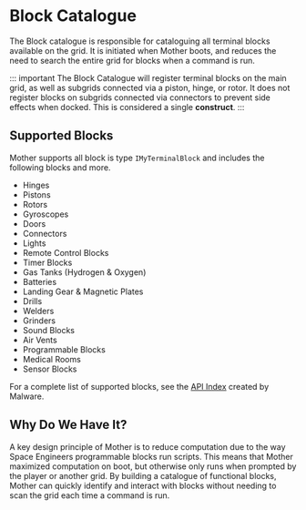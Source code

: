 # Block Catalogue
<!-- [< Modules](../Modules.md) -->

The Block catalogue is responsible for cataloguing all terminal blocks available on the grid.  It is initiated when Mother boots, and reduces the need to search the entire grid for blocks when a command is run.

::: important
The Block Catalogue will register terminal blocks on the main grid, as well as subgrids connected via a piston, hinge, or rotor.  It does not register blocks on subgrids connected via connectors to prevent side effects when docked. This is considered a single **construct**.
:::

## Supported Blocks

Mother supports all block is type `IMyTerminalBlock` and includes the following blocks and more.

- Hinges
- Pistons
- Rotors
- Gyroscopes
- Doors
- Connectors
- Lights
- Remote Control Blocks
- Timer Blocks
- Gas Tanks (Hydrogen & Oxygen)
- Batteries
- Landing Gear & Magnetic Plates
- Drills
- Welders
- Grinders
- Sound Blocks
- Air Vents
- Programmable Blocks
- Medical Rooms
- Sensor Blocks

For a complete list of supported blocks, see the [API Index](https://github.com/malware-dev/MDK-SE/wiki/Sandbox.ModAPI.Ingame.IMyTerminalBlock) created by Malware.

## Why Do We Have It?

A key design principle of Mother is to reduce computation due to the way Space Engineers programmable blocks run scripts.  This means that Mother maximized computation on boot, but otherwise only runs when prompted by the player or another grid.  By building a catalogue of functional blocks, Mother can quickly identify and interact with blocks without needing to scan the grid each time a command is run.
